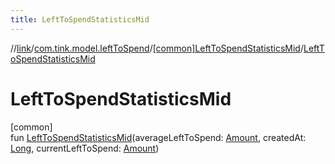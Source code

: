 ```yaml
---
title: LeftToSpendStatisticsMid
---
```

//[link](../../../index.html)/[com.tink.model.leftToSpend](../index.html)/[[common]LeftToSpendStatisticsMid](index.html)/[LeftToSpendStatisticsMid](-left-to-spend-statistics-mid.html)



# LeftToSpendStatisticsMid



[common]\
fun [LeftToSpendStatisticsMid](-left-to-spend-statistics-mid.html)(averageLeftToSpend: [Amount](../../com.tink.model.misc/[common]-amount/index.html), createdAt: [Long](https://kotlinlang.org/api/latest/jvm/stdlib/kotlin/-long/index.html), currentLeftToSpend: [Amount](../../com.tink.model.misc/[common]-amount/index.html))




